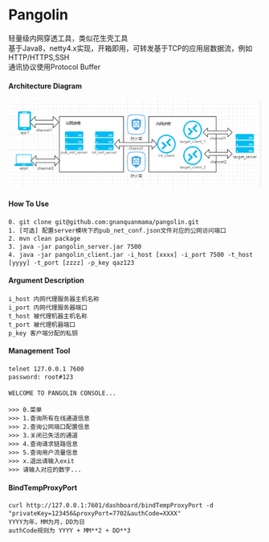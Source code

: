 # Pangolin
轻量级内网穿透工具，类似花生壳工具  
基于Java8，netty4.x实现，开箱即用，可转发基于TCP的应用层数据流，例如HTTP/HTTPS,SSH  
通讯协议使用Protocol Buffer

#### Architecture Diagram
![image](https://raw.githubusercontent.com/gnanquanmama/pangolin/develop/server/src/main/resources/static/architecture.png)


#### How To Use

    0. git clone git@github.com:gnanquanmama/pangolin.git
    1. [可选] 配置server模块下的pub_net_conf.json文件对应的公网访问端口
    2. mvn clean package  
    3. java -jar pangolin_server.jar 7500  
    4. java -jar pangolin_client.jar -i_host [xxxx] -i_port 7500 -t_host [yyyy] -t_port [zzzz] -p_key qaz123

#### Argument Description  
    i_host 内网代理服务器主机名称  
    i_port 内网代理服务器端口  
    t_host 被代理机器主机名称  
    t_port 被代理机器端口  
    p_key 客户端分配的私钥


#### Management Tool  
    telnet 127.0.0.1 7600
    password: root#123
    
    WELCOME TO PANGOLIN CONSOLE... 
    
    >>> 0.菜单
    >>> 1.查询所有在线通道信息
    >>> 2.查询公网端口配置信息
    >>> 3.关闭已失活的通道
    >>> 4.查询请求链路信息
    >>> 5.查询用户流量信息
    >>> x.退出请输入exit
    >>> 请输入对应的数字...
    
    
#### BindTempProxyPort  

    curl http://127.0.0.1:7601/dashboard/bindTempProxyPort -d "privateKey=123456&proxyPort=7702&authCode=XXXX"
    YYYY为年，MM为月，DD为日
    authCode规则为 YYYY + MM**2 + DD**3 
